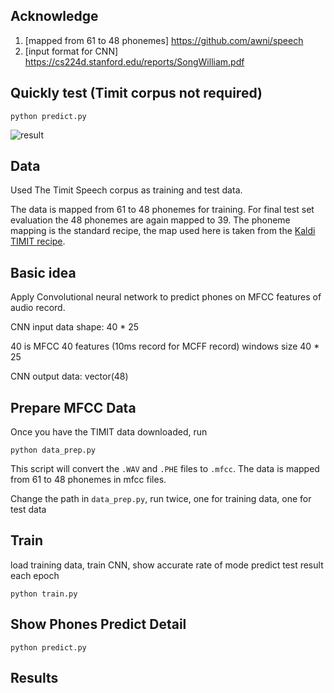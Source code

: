 ## Acknowledge
1. [mapped from 61 to 48 phonemes] https://github.com/awni/speech
2. [input format for CNN] https://cs224d.stanford.edu/reports/SongWilliam.pdf



## Quickly test (Timit corpus not required)

```
python predict.py
```

![result](https://github.com/summer2019_cnn_for_phone_recognition/result.png)

## Data

Used The Timit Speech corpus as training and test data.

The data is mapped from 61 to 48 phonemes for training. For final test set
evaluation the 48 phonemes are again mapped to 39. The phoneme mapping is the
standard recipe, the map used here is taken from the [Kaldi TIMIT recipe].



## Basic idea
Apply Convolutional neural network to predict phones on MFCC features of audio record.

CNN input data shape: 40 * 25

40 is MFCC 40 features  (10ms record for MCFF record)
windows size 40 * 25

CNN output data: vector(48)


## Prepare MFCC Data

Once you have the TIMIT data downloaded, run

```
python data_prep.py
```

This script will convert the `.WAV` and `.PHE` files to `.mfcc`. The data is mapped from 61 to 48 phonemes in mfcc files.

Change the path in `data_prep.py`, run twice, one for training data, one for test data




## Train

load training data, train CNN, show accurate rate of mode predict test result each epoch


```
python train.py
```

## Show Phones Predict Detail

```
python predict.py
```


## Results





[Kaldi TIMIT recipe]: https://github.com/kaldi-asr/kaldi/blob/master/egs/timit/s5/conf/phones.60-48-39.map
[LDC93S1]: https://catalog.ldc.upenn.edu/ldc93s1
